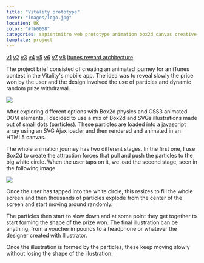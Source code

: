 ```yaml
---
title: "Vitality prototype"
cover: "images/logo.jpg"
location: UK
color: "#fb0068"
categories: sapientnitro web prototype animation box2d canvas creative-tech inverted
template: project
---
```


<p class="align-center">
<a class="btn external" role="button" href="http://work.joanmira.com/demos/vitality/v1" target="_blank" rel="noopener noreferrer">v1</a>
<a class="btn external" role="button" href="http://work.joanmira.com/demos/vitality/v2" target="_blank" rel="noopener noreferrer">v2</a>
<a class="btn external" role="button" href="http://work.joanmira.com/demos/vitality/v3" target="_blank" rel="noopener noreferrer">v3</a>
<a class="btn external" role="button" href="http://work.joanmira.com/demos/vitality/v4" target="_blank" rel="noopener noreferrer">v4</a>
<a class="btn external" role="button" href="http://work.joanmira.com/demos/vitality/v5" target="_blank" rel="noopener noreferrer">v5</a>
<a class="btn external" role="button" href="http://work.joanmira.com/demos/vitality/v6" target="_blank" rel="noopener noreferrer">v6</a>
<a class="btn external" role="button" href="http://work.joanmira.com/demos/vitality/v7" target="_blank" rel="noopener noreferrer">v7</a>
<a class="btn external" role="button" href="http://work.joanmira.com/demos/vitality/v8" target="_blank" rel="noopener noreferrer">v8</a>
<a class="btn external" role="button" href="http://work.joanmira.com/demos/vitality/itunes-reward-architecture.pdf" target="_blank" rel="noopener noreferrer">Itunes reward architecture</a>
</p>

The project brief consisted of creating an animated journey for an iTunes contest in the Vitality's mobile app. The idea was to reveal slowly the price won by the user and the design involved the use of particles and dynamic random prize withdrawal.

![](/work/vitality/images/0.png)

After exploring different options with Box2d physics and CSS3 animated DOM elements, I decided to use a mix of Box2d and SVGs illustrations made out of small dots (particles). These particles are loaded into a javascript array using an SVG Ajax loader and then rendered and animated in an HTML5 canvas.

The whole animation journey has two different stages. In the first one, I use Box2d to create the attraction forces that pull and push the particles to the big white circle. When the user taps on it, we load the second stage, seen in the following image.

![](/work/vitality/images/1.png)

Once the user has tapped into the white circle, this resizes to fill the whole screen and then thousands of particles explode from the center of the screen and start moving around randomly.

The particles then start to slow down and at some point they get together to start forming the shape of the prize won. The final illustration can be anything, from a voucher in pounds to a headphone or whatever the designer created with Illustrator.

Once the illustration is formed by the particles, these keep moving slowly without losing the shape of the illustration.
